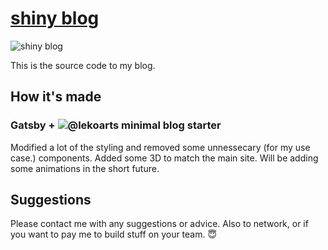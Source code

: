 

# [shiny blog](https://blog.shinylotad.com/)

![shiny blog](https://i.imgur.com/MQMvfrp.png)

This is the source code to my blog.

## How it's made

### Gatsby + ![@lekoarts minimal blog starter](https://github.com/LekoArts/gatsby-themes/tree/main/themes/gatsby-theme-minimal-blog)

Modified a lot of the styling and removed some unnessecary (for my use case.) components.
Added some 3D to match the main site. Will be adding some animations in the short future.

## Suggestions

Please contact me with any suggestions or advice. Also to network, or if you want to pay me to build stuff on your team.  😇
